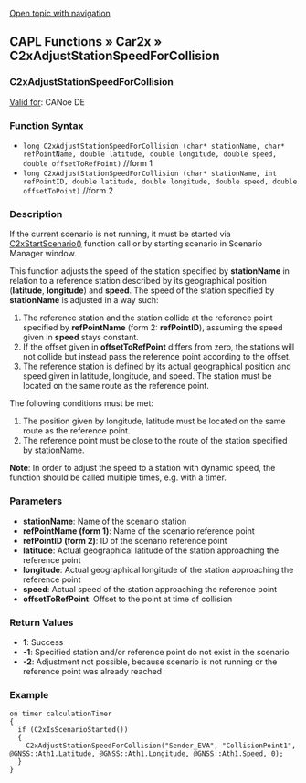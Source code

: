 [Open topic with navigation](../../../../../CANoeDEFamily.htm#Topics/CAPLFunctions/Car2x/Functions/CAPLfunctionC2xAdjustStationSpeedForCollision.md)

## CAPL Functions » Car2x » C2xAdjustStationSpeedForCollision

### C2xAdjustStationSpeedForCollision

[Valid for](../../../Shared/FeatureAvailability.md): CANoe DE

### Function Syntax

- `long C2xAdjustStationSpeedForCollision (char* stationName, char* refPointName, double latitude, double longitude, double speed, double offsetToRefPoint)` //form 1
- `long C2xAdjustStationSpeedForCollision (char* stationName, int refPointID, double latitude, double longitude, double speed, double offsetToPoint)` //form 2

### Description

If the current scenario is not running, it must be started via [C2xStartScenario()](CAPLfunctionC2xStartScenario.md) function call or by starting scenario in Scenario Manager window.

This function adjusts the speed of the station specified by **stationName** in relation to a reference station described by its geographical position (**latitude**, **longitude**) and **speed**. The speed of the station specified by **stationName** is adjusted in a way such:

1. The reference station and the station collide at the reference point specified by **refPointName** (form 2: **refPointID**), assuming the speed given in **speed** stays constant.
2. If the offset given in **offsetToRefPoint** differs from zero, the stations will not collide but instead pass the reference point according to the offset.
3. The reference station is defined by its actual geographical position and speed given in latitude, longitude, and speed. The station must be located on the same route as the reference point.

The following conditions must be met:

1. The position given by longitude, latitude must be located on the same route as the reference point.
2. The reference point must be close to the route of the station specified by stationName.

**Note**: In order to adjust the speed to a station with dynamic speed, the function should be called multiple times, e.g. with a timer.

### Parameters

- **stationName**: Name of the scenario station
- **refPointName (form 1)**: Name of the scenario reference point
- **refPointID (form 2)**: ID of the scenario reference point
- **latitude**: Actual geographical latitude of the station approaching the reference point
- **longitude**: Actual geographical longitude of the station approaching the reference point
- **speed**: Actual speed of the station approaching the reference point
- **offsetToRefPoint**: Offset to the point at time of collision

### Return Values

- **1**: Success
- **-1**: Specified station and/or reference point do not exist in the scenario
- **-2**: Adjustment not possible, because scenario is not running or the reference point was already reached

### Example

```plaintext
on timer calculationTimer
{
  if (C2xIsScenarioStarted())
  {
    C2xAdjustStationSpeedForCollision("Sender_EVA", "CollisionPoint1", @GNSS::Ath1.Latitude, @GNSS::Ath1.Longitude, @GNSS::Ath1.Speed, 0);
  }
}
```
